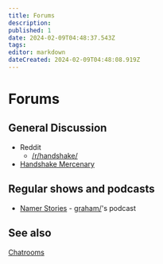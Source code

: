 ```yaml
---
title: Forums
description: 
published: 1
date: 2024-02-09T04:48:37.543Z
tags: 
editor: markdown
dateCreated: 2024-02-09T04:48:08.919Z
---
```


# Forums

## General Discussion

- Reddit
	- [/r/handshake/](https://www.reddit.com/r/handshake/)
- [Handshake Mercenary](https://handshake.mercenary/)

## Regular shows and podcasts
- [Namer Stories](http://namerstories/) - [graham/](http://graham)'s podcast

## See also
[Chatrooms](/en/chatrooms)
